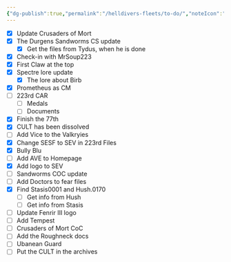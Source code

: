 ```yaml
---
{"dg-publish":true,"permalink":"/helldivers-fleets/to-do/","noteIcon":"","created":"2024-03-26T21:55:15.384+01:00","updated":"2024-04-07T03:07:47.632+02:00"}
---
```


- [x] Update Crusaders of Mort
- [x] The Durgens Sandworms CS update
	- [x] Get the files from Tydus, when he is done
- [x] Check-in with MrSoup223
- [x] First Claw at the top
- [x] Spectre lore update 
	- [x] The lore about Birb
- [x] Prometheus as CM
- [ ] 223rd CAR
	- [ ] Medals
	- [ ] Documents
- [x] Finish the 77th
- [x] CULT has been dissolved
- [ ] Add Vice to the Valkryies
- [x] Change SESF to SEV in 223rd Files
- [x] Bully Blu
- [ ] Add AVE to Homepage
- [x] Add logo to SEV
- [ ] Sandworms COC update
- [ ] Add Doctors to fear files
- [x] Find Stasis0001 and Hush.0170
	- [ ] Get info from Hush
	- [ ] Get info from Stasis
- [ ] Update Fenrir III logo
- [ ] Add Tempest
- [ ] Crusaders of Mort CoC
- [ ] Add the Roughneck docs 
- [ ] Ubanean Guard
- [ ] Put the CULT in the archives